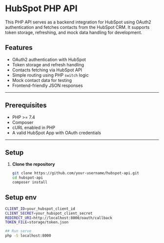 # HubSpot PHP API

This PHP API serves as a backend integration for HubSpot using OAuth2 authentication and fetches contacts from the HubSpot CRM. It supports token storage, refreshing, and mock data handling for development.

## Features

- OAuth2 authentication with HubSpot
- Token storage and refresh handling
- Contacts fetching via HubSpot API
- Simple routing using PHP `switch` logic
- Mock contact data for testing
- Frontend-friendly JSON responses

---

## Prerequisites

- PHP >= 7.4
- Composer
- cURL enabled in PHP
- A valid HubSpot App with OAuth credentials

---

## Setup

1. **Clone the repository**
   ```bash
   git clone https://github.com/your-username/hubspot-api.git
   cd hubspot-api
   composer install

## Setup env
  ```bash
  CLIENT_ID=your_hubspot_client_id
  CLIENT_SECRET=your_hubspot_client_secret
  REDIRECT_URI=http://localhost:8000/oauth/callback
  TOKEN_FILE=storage/token.json

## Run serve
  php -S localhost:8000
